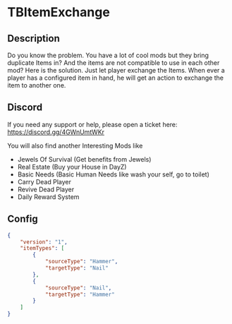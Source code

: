 # TBItemExchange

## Description

Do you know the problem. You have a lot of cool mods but they bring duplicate Items in? And the items are not compatible to use in each other mod? Here is the solution. Just let player exchange the Items.
When ever a player has a configured item in hand, he will get an action to exchange the item to another one.

## Discord

If you need any support or help, please open a ticket here: https://discord.gg/4GWnUmtWKr

You will also find another Interesting Mods like

- Jewels Of Survival (Get benefits from Jewels)
- Real Estate (Buy your House in DayZ)
- Basic Needs (Basic Human Needs like wash your self, go to toilet)
- Carry Dead Player
- Revive Dead Player
- Daily Reward System

## Config

```json
{
    "version": "1",
    "itemTypes": [
        {
            "sourceType": "Hammer",
            "targetType": "Nail"
        },
        {
            "sourceType": "Nail",
            "targetType": "Hammer"
        }
    ]
}
```
